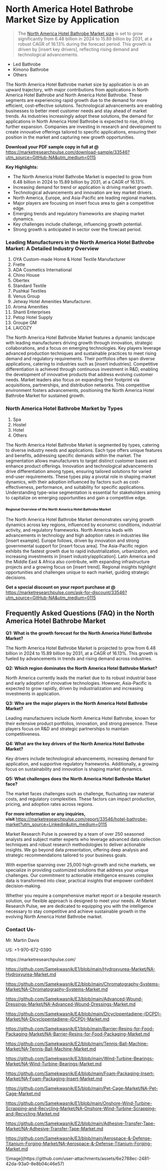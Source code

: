 <h1>North America Hotel Bathrobe Market&nbsp;Size by Application</h1><blockquote><p>The <a href="https://marketresearchpulse.com/download-sample/33546?utm_source=GitHub-NA&amp;utm_medium=0115">North America Hotel Bathrobe Market size</a> is set to grow significantly from 6.48 billion in 2024 to 15.89 billion by 2031, at a robust CAGR of 16.13% during the forecast period. This growth is driven by [insert key drivers], reflecting rising demand and technological advancements.</p></blockquote><ul><li>Led Bathrobe<li> Kimono Bathrobe<li> Others</li></ul><p>The North America Hotel Bathrobe market size by application is on an upward trajectory, with major contributions from applications in North America Hotel Bathrobe and North America Hotel Bathrobe. These segments are experiencing rapid growth due to the demand for more efficient, cost-effective solutions. Technological advancements are enabling businesses to better meet customer needs and stay ahead of market trends. As industries increasingly adopt these solutions, the demand for applications in North America Hotel Bathrobe is expected to rise, driving further expansion. Companies are investing in research and development to create innovative offerings tailored to specific applications, ensuring their position in the market and capturing new growth opportunities.</p><p><strong>Download your PDF sample copy in full at @ </strong><a href="https://marketresearchpulse.com/download-sample/33546?utm_source=GitHub-NA&amp;utm_medium=0115">https://marketresearchpulse.com/download-sample/33546?utm_source=GitHub-NA&amp;utm_medium=0115</a></p><p><strong>Key Highlights: </strong></p><ul><li>The North America Hotel Bathrobe Market is expected to grow from 6.48 billion in 2024 to 15.89 billion by 2031, at a CAGR of 16.13%.</li><li>Increasing demand for trend or application is driving market growth.</li><li>Technological advancements and innovation are key market drivers.</li><li>North America, Europe, and Asia-Pacific are leading regional markets.</li><li>Major players are focusing on insert focus area to gain a competitive edge.</li><li>Emerging trends and regulatory frameworks are shaping market dynamics.</li><li>Key challenges include challenge, influencing growth potential.</li><li>Strong growth is anticipated in sector over the forecast period.</li></ul><h3>Leading Manufacturers in the North America Hotel Bathrobe Market: A Detailed Industry Overview</h3><ol><li>OYA Custom-made Home & Hotel Textile Manufacturer</li><li>Frette</li><li>ADA Cosmetics International</li><li>Chino House</li><li>Obertex</li><li>Standard Textile</li><li>Pushkal Textiles</li><li>Venus Group</li><li>Jetway Hotel Amenities Manufacturer.</li><li>Aroma Amenities</li><li>Shanti Enterprises</li><li>Petop Hotel Supply</li><li>Groupe GM</li><li>LAICOZY</li></ol><div class="flex max-w-full flex-col flex-grow"><div class="min-h-8 text-message flex w-full flex-col items-end gap-2 whitespace-normal break-words [.text-message+&amp;]:mt-5" dir="auto" data-message-author-role="assistant" data-message-id="fd8432e4-4910-450d-b182-61b7bfb0a01f" data-message-model-slug="gpt-4o"><div class="flex w-full flex-col gap-1 empty:hidden first:pt-[3px]"><div class="markdown prose w-full break-words dark:prose-invert light"><p>The North America Hotel Bathrobe Market features a dynamic landscape with leading manufacturers driving growth through innovation, strategic collaborations, and a focus on emerging technologies. Key players leverage advanced production techniques and sustainable practices to meet rising demand and regulatory requirements. Their portfolios often span diverse applications, catering to industries such as [insert industries]. Competitive differentiation is achieved through continuous investment in R&amp;D, enabling the development of innovative products that address evolving customer needs. Market leaders also focus on expanding their footprint via acquisitions, partnerships, and distribution networks. This competitive environment fosters advancements, positioning the North America Hotel Bathrobe Market for sustained growth.</p></div></div></div></div><h3>North America Hotel Bathrobe Market by Types</h3><ol><li>Spa<li> Hostel<li> Hotel<li> Others</li></ol><div class="flex max-w-full flex-col flex-grow"><div class="min-h-8 text-message flex w-full flex-col items-end gap-2 whitespace-normal break-words [.text-message+&amp;]:mt-5" dir="auto" data-message-author-role="assistant" data-message-id="084470be-0bb7-4664-bddf-5156b4f41249" data-message-model-slug="gpt-4o-mini"><div class="flex w-full flex-col gap-1 empty:hidden first:pt-[3px]"><div class="markdown prose w-full break-words dark:prose-invert light"><p>The North America Hotel Bathrobe Market is segmented by types, catering to diverse industry needs and applications. Each type offers unique features and benefits, addressing specific demands within the market. The segmentation allows manufacturers to target distinct customer bases and enhance product offerings. Innovation and technological advancements drive differentiation among types, ensuring tailored solutions for varied end-user requirements. These types play a pivotal role in shaping market dynamics, with their adoption influenced by factors such as cost-effectiveness, performance, and suitability for specific applications. Understanding type-wise segmentation is essential for stakeholders aiming to capitalize on emerging opportunities and gain a competitive edge.</p></div></div></div></div><h3><span style="font-size: 11px;">Regional Overview of the North America Hotel Bathrobe Market</span></h3><div class="flex max-w-full flex-col flex-grow"><div class="min-h-8 text-message flex w-full flex-col items-end gap-2 whitespace-normal break-words [.text-message+&amp;]:mt-5" dir="auto" data-message-author-role="assistant" data-message-id="e9038762-ce64-4e30-91c9-9bd413514231" data-message-model-slug="gpt-4o-mini"><div class="flex w-full flex-col gap-1 empty:hidden first:pt-[3px]"><div class="markdown prose w-full break-words dark:prose-invert light"><p>The North America Hotel Bathrobe Market demonstrates varying growth dynamics across key regions, influenced by economic conditions, industrial activity, and regulatory frameworks. North America leads with advancements in technology and high adoption rates in industries like [insert example]. Europe follows, driven by innovation and strong governmental support for [insert focus area]. The Asia-Pacific region exhibits the fastest growth due to rapid industrialization, urbanization, and increasing investments in [insert industry/application]. Latin America and the Middle East &amp; Africa also contribute, with expanding infrastructure projects and a growing focus on [insert trend]. Regional insights highlight opportunities and challenges unique to each market, guiding strategic decisions.</p></div></div></div></div><p><strong>Get a special discount on your report purchase at @ </strong><a href="https://marketresearchpulse.com/ask-for-discount/33546?utm_source=GitHub-NA&amp;utm_medium=0115">https://marketresearchpulse.com/ask-for-discount/33546?utm_source=GitHub-NA&amp;utm_medium=0115</a></p><h2>Frequently Asked Questions (FAQ) in the North America Hotel Bathrobe Market</h2><p><strong>Q1: What is the growth forecast for the North America Hotel Bathrobe Market?</strong></p><p>The North America Hotel Bathrobe Market is projected to grow from 6.48 billion in 2024 to 15.89 billion by 2031, at a CAGR of 16.13%. This growth is fueled by advancements in trends and rising demand across industries.</p><p><strong>Q2: Which region dominates the North America Hotel Bathrobe Market?</strong></p><p>North America currently leads the market due to its robust industrial base and early adoption of innovative technologies. However, Asia-Pacific is expected to grow rapidly, driven by industrialization and increasing investments in application.</p><p><strong>Q3: Who are the major players in the North America Hotel Bathrobe Market?</strong></p><p>Leading manufacturers include North America Hotel Bathrobe, known for their extensive product portfolios, innovation, and strong presence. These players focus on R&amp;D and strategic partnerships to maintain competitiveness.</p><p><strong>Q4: What are the key drivers of the North America Hotel Bathrobe Market?</strong></p><p>Key drivers include technological advancements, increasing demand for application, and supportive regulatory frameworks. Additionally, a growing focus on sustainability and innovation is shaping market dynamics.</p><p><strong>Q5: What challenges does the North America Hotel Bathrobe Market face?</strong></p><p>The market faces challenges such as challenge, fluctuating raw material costs, and regulatory complexities. These factors can impact production, pricing, and adoption rates across regions.</p><p><strong>For more information or any inquiries, visit&nbsp;</strong><a href="https://marketresearchpulse.com/report/33546/hotel-bathrobe-market?utm_source=Linkedin&utm_medium=0115">https://marketresearchpulse.com/report/33546/hotel-bathrobe-market?utm_source=Linkedin&utm_medium=0115</a></p><p>Market Research Pulse is powered by a team of over 250 seasoned analysts and subject matter experts who leverage advanced data collection techniques and robust research methodologies to deliver actionable insights. We go beyond data presentation, offering deep analysis and strategic recommendations tailored to your business goals.</p><p>With expertise spanning over 25,000 high-growth and niche markets, we specialize in providing customized solutions that address your unique challenges. Our commitment to actionable intelligence ensures complex data is transformed into clear, practical insights that empower confident decision-making.</p><p>Whether you require a comprehensive market report or a bespoke research solution, our flexible approach is designed to meet your needs. At Market Research Pulse, we are dedicated to equipping you with the intelligence necessary to stay competitive and achieve sustainable growth in the evolving North America Hotel Bathrobe market.</p><h3><strong>Contact Us-</strong></h3><p>Mr. Martin Davis</p><p>US: +1-970-672-0390</p><p>https://marketresearchpulse.com/</p><p><a href="https://github.com/Samekwasnik/E1/blob/main/Hydroxyurea-Market/NA-Hydroxyurea-Market.md">https://github.com/Samekwasnik/E1/blob/main/Hydroxyurea-Market/NA-Hydroxyurea-Market.md</a></p><p><a href="https://github.com/Samekwasnik/E2/blob/main/Chromatography-Systems-Market/NA-Chromatography-Systems-Market.md">https://github.com/Samekwasnik/E2/blob/main/Chromatography-Systems-Market/NA-Chromatography-Systems-Market.md</a></p><p><a href="https://github.com/Samekwasnik/E3/blob/main/Advanced-Wound-Dressings-Market/NA-Advanced-Wound-Dressings-Market.md">https://github.com/Samekwasnik/E3/blob/main/Advanced-Wound-Dressings-Market/NA-Advanced-Wound-Dressings-Market.md</a></p><p><a href="https://github.com/Samekwasnik/E4/blob/main/Dicyclopentadiene-(DCPD)-Market/NA-Dicyclopentadiene-(DCPD)-Market.md">https://github.com/Samekwasnik/E4/blob/main/Dicyclopentadiene-(DCPD)-Market/NA-Dicyclopentadiene-(DCPD)-Market.md</a></p><p><a href="https://github.com/Samekwasnik/E1/blob/main/Barrier-Resins-for-Food-Packaging-Market/NA-Barrier-Resins-for-Food-Packaging-Market.md">https://github.com/Samekwasnik/E1/blob/main/Barrier-Resins-for-Food-Packaging-Market/NA-Barrier-Resins-for-Food-Packaging-Market.md</a></p><p><a href="https://github.com/Samekwasnik/E2/blob/main/Tennis-Ball-Machine-Market/NA-Tennis-Ball-Machine-Market.md">https://github.com/Samekwasnik/E2/blob/main/Tennis-Ball-Machine-Market/NA-Tennis-Ball-Machine-Market.md</a></p><p><a href="https://github.com/Samekwasnik/E3/blob/main/Wind-Turbine-Bearings-Market/NA-Wind-Turbine-Bearings-Market.md">https://github.com/Samekwasnik/E3/blob/main/Wind-Turbine-Bearings-Market/NA-Wind-Turbine-Bearings-Market.md</a></p><p><a href="https://github.com/Samekwasnik/E4/blob/main/Foam-Packaging-Insert-Market/NA-Foam-Packaging-Insert-Market.md">https://github.com/Samekwasnik/E4/blob/main/Foam-Packaging-Insert-Market/NA-Foam-Packaging-Insert-Market.md</a></p><p><a href="https://github.com/Samekwasnik/E5/blob/main/Pet-Cage-Market/NA-Pet-Cage-Market.md">https://github.com/Samekwasnik/E5/blob/main/Pet-Cage-Market/NA-Pet-Cage-Market.md</a></p><p><a href="https://github.com/Samekwasnik/E1/blob/main/Onshore-Wind-Turbine-Scrapping-and-Recycling-Market/NA-Onshore-Wind-Turbine-Scrapping-and-Recycling-Market.md">https://github.com/Samekwasnik/E1/blob/main/Onshore-Wind-Turbine-Scrapping-and-Recycling-Market/NA-Onshore-Wind-Turbine-Scrapping-and-Recycling-Market.md</a></p><p><a href="https://github.com/Samekwasnik/E2/blob/main/Adhesive-Transfer-Tape-Market/NA-Adhesive-Transfer-Tape-Market.md">https://github.com/Samekwasnik/E2/blob/main/Adhesive-Transfer-Tape-Market/NA-Adhesive-Transfer-Tape-Market.md</a></p><p><a href="https://github.com/Samekwasnik/E3/blob/main/Aerospace-&-Defense-Titanium-Forging-Market/NA-Aerospace-&-Defense-Titanium-Forging-Market.md">https://github.com/Samekwasnik/E3/blob/main/Aerospace-&-Defense-Titanium-Forging-Market/NA-Aerospace-&-Defense-Titanium-Forging-Market.md</a></p>
![image](https://github.com/user-attachments/assets/6e2788ec-2481-42da-93a0-8e8b04c46e57)
